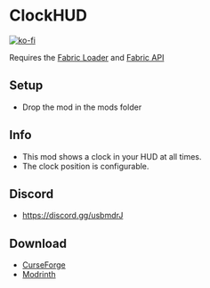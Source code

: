 # ClockHUD

[![ko-fi](https://ko-fi.com/img/githubbutton_sm.svg)](https://ko-fi.com/W7W1607S8)

Requires the [Fabric Loader](https://fabricmc.net/use/) and [Fabric API](https://www.curseforge.com/minecraft/mc-mods/fabric-api)

## Setup

- Drop the mod in the mods folder

## Info

- This mod shows a clock in your HUD at all times.
- The clock position is configurable.

## Discord

- https://discord.gg/usbmdrJ

## Download

- [CurseForge](https://www.curseforge.com/minecraft/mc-mods/clockhud)
- [Modrinth](https://modrinth.com/clock-hud)
